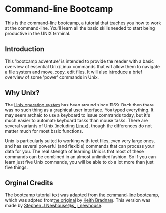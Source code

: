 # Command-line Bootcamp
This is the command-line bootcamp, a tutorial that teaches you how to work at the command-line. You'll learn all the basic skills needed to start being productive in the UNIX terminal.

## Introduction

This 'bootcamp adventure' is intended to provide the reader with a basic overview of essential Unix/Linux commands that will allow them to navigate a file system and move, copy, edit files. It will also introduce a brief overview of some 'power' commands in Unix.

## Why Unix?

The [Unix operating system][Unix] has been around since 1969. Back then there was no such thing as a graphical user interface. You typed everything. It may seem archaic to use a keyboard to issue commands today, but it's much easier to automate keyboard tasks than mouse tasks. There are several variants of Unix (including [Linux][Linux]), though the differences do not matter much for most basic functions.

[Unix]: http://en.wikipedia.org/wiki/Unix
[Linux]: http://en.wikipedia.org/wiki/Linux

Unix is particularly suited to working with text files, even very large ones, and has several powerful (and flexible) commands that can process your data for you. The real strength of learning Unix is that most of these commands can be combined in an almost unlimited fashion. So if you can learn just five Unix commands, you will be able to do a lot more than just five things.

## Orginal Credits
The bootcamp tutorial text was adapted from [the command-line bootcamp,](http://rik.smith-unna.com/command_line_bootcamp/?id=dmj203cz42i) which was adpted from[the original](http://rescuedbycode.com/linux-bootcamp) by [Keith Bradnam](http://www.keithbradnam.com/). This version was made by [Stephen J Newhouse](https://www.linkedin.com/in/sjnewhouse/)[@s_j_newhouse](https://twitter.com/s_j_newhouse). 
